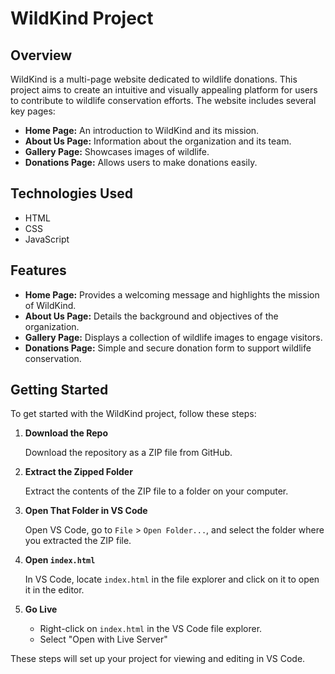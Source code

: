 # WildKind Project

## Overview

WildKind is a multi-page website dedicated to wildlife donations. This project aims to create an intuitive and visually appealing platform for users to contribute to wildlife conservation efforts. The website includes several key pages:

- **Home Page:** An introduction to WildKind and its mission.
- **About Us Page:** Information about the organization and its team.
- **Gallery Page:** Showcases images of wildlife.
- **Donations Page:** Allows users to make donations easily.

## Technologies Used

- HTML
- CSS
- JavaScript

## Features

- **Home Page:** Provides a welcoming message and highlights the mission of WildKind.
- **About Us Page:** Details the background and objectives of the organization.
- **Gallery Page:** Displays a collection of wildlife images to engage visitors.
- **Donations Page:** Simple and secure donation form to support wildlife conservation.

## Getting Started

To get started with the WildKind project, follow these steps:

1. **Download the Repo**

   Download the repository as a ZIP file from GitHub.

2. **Extract the Zipped Folder**

   Extract the contents of the ZIP file to a folder on your computer.

3. **Open That Folder in VS Code**

   Open VS Code, go to `File` > `Open Folder...`, and select the folder where you extracted the ZIP file.

4. **Open `index.html`**

   In VS Code, locate `index.html` in the file explorer and click on it to open it in the editor.

5. **Go Live**

   - Right-click on `index.html` in the VS Code file explorer.
   - Select "Open with Live Server"

These steps will set up your project for viewing and editing in VS Code.
